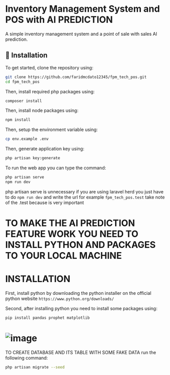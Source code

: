 # Inventory Management System and POS with AI PREDICTION

A simple inventory management system and a point of sale with sales AI prediction.

## 🚀 Installation

To get started, clone the repository using:

```sh
git clone https://github.com/faridmcdato12345/fpm_tech_pos.git
cd fpm_tech_pos
```
Then, install required php packages using:

```sh
composer install
```
Then, install node packages using:

```sh
npm install
```
Then, setup the environment variable using:

```sh
cp env.example .env
```
Then, generate application key using:

```sh
php artisan key:generate
```
To run the web app you can type the command:

```sh
php artisan serve
npm run dev
```
php artisan serve is unnecessary if you are using laravel herd you just have to do `npm run dev` and write the url for example `fpm_tech_pos.test` take note of the .test because is very important

# TO MAKE THE AI PREDICTION FEATURE WORK YOU NEED TO INSTALL PYTHON AND PACKAGES TO YOUR LOCAL MACHINE

# INSTALLATION

First, install python by downloading the python installer on the official python website `https://www.python.org/downloads/`

Second, after installing python you need to install some packages using:

```sh
pip install pandas prophet matplotlib
```

# ![image](https://github.com/user-attachments/assets/d4bc45ba-8277-41cb-bc3b-8580b74b118a)
TO CREATE DATABASE AND ITS TABLE WITH SOME FAKE DATA run the following command:

```sh
php artisan migrate --seed
```


